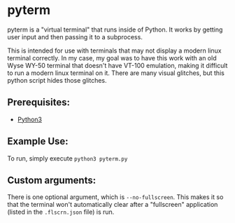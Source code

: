 # pyterm
pyterm is a "virtual terminal" that runs inside of Python. It works by getting user input and then passing it to a subprocess.

This is intended for use with terminals that may not display a modern linux terminal correctly. In my case, my goal was to have this work with an old Wyse WY-50 terminal that doesn't have VT-100 emulation, making it difficult to run a modern linux terminal on it. There are many visual glitches, but this python script hides those glitches.

## Prerequisites: 

* [Python3](https://www.python.org/)

## Example Use:
To run, simply execute `python3 pyterm.py`

## Custom arguments:
There is one optional argument, which is `--no-fullscreen`. This makes it so that the terminal won't automatically clear after a "fullscreen" application (listed in the `.flscrn.json` file) is run.
